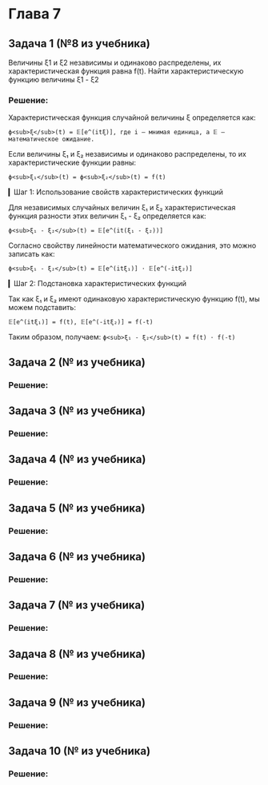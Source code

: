 # Глава 7

## Задача 1 (№8 из учебника)

Величины ξ1 и ξ2 независимы и одинаково распределены, их характеристическая функция равна f(t). Найти характеристическую функцию величины ξ1 - ξ2

### Решение:

Характеристическая функция случайной величины ξ определяется как:
```
ϕ<sub>ξ</sub>(t) = 𝔼[e^(itξ)], где i — мнимая единица, а 𝔼 — математическое ожидание.
```
Если величины ξ₁ и ξ₂ независимы и одинаково распределены, то их характеристические функции равны:
```
ϕ<sub>ξ₁</sub>(t) = ϕ<sub>ξ₂</sub>(t) = f(t)
```
▎Шаг 1: Использование свойств характеристических функций

Для независимых случайных величин ξ₁ и ξ₂ характеристическая функция разности этих величин ξ₁ - ξ₂ определяется как:
```
ϕ<sub>ξ₁ - ξ₂</sub>(t) = 𝔼[e^(it(ξ₁ - ξ₂))]
```
Согласно свойству линейности математического ожидания, это можно записать как:
```
ϕ<sub>ξ₁ - ξ₂</sub>(t) = 𝔼[e^(itξ₁)] ⋅ 𝔼[e^(-itξ₂)]
```

▎Шаг 2: Подстановка характеристических функций

Так как ξ₁ и ξ₂ имеют одинаковую характеристическую функцию f(t), мы можем подставить:
```
𝔼[e^(itξ₁)] = f(t), 𝔼[e^(-itξ₂)] = f(-t)
```
Таким образом, получаем: ``` ϕ<sub>ξ₁ - ξ₂</sub>(t) = f(t) ⋅ f(-t) ```


## Задача 2 (№ из учебника)


### Решение:


## Задача 3 (№ из учебника)


### Решение:


## Задача 4 (№ из учебника)


### Решение:


## Задача 5 (№ из учебника)


### Решение:


## Задача 6 (№ из учебника)


### Решение:


## Задача 7 (№ из учебника)


### Решение:


## Задача 8 (№ из учебника)


### Решение:


## Задача 9 (№ из учебника)


### Решение:


## Задача 10 (№ из учебника)


### Решение:


